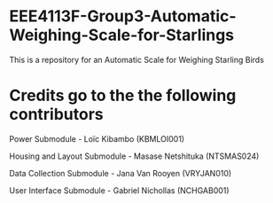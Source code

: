 # EEE4113F-Group3-Automatic-Weighing-Scale-for-Starlings
This is a repository for an Automatic Scale for Weighing Starling Birds

# Credits go to the the following contributors
Power Submodule - Loïc Kibambo (KBMLOI001)

Housing and Layout Submodule - Masase Netshituka (NTSMAS024)

Data Collection Submodule - Jana Van Rooyen (VRYJAN010)

User Interface Submodule - Gabriel Nichollas (NCHGAB001)
